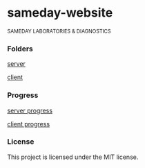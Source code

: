 # sameday-website

<small>SAMEDAY LABORATORIES & DIAGNOSTICS</small>

### Folders
[server](./server)

[client](./Client)


### Progress
[server progress](./server/README.md)

[client progress](./Client/README.md)


### License
This project is licensed under the MIT license.